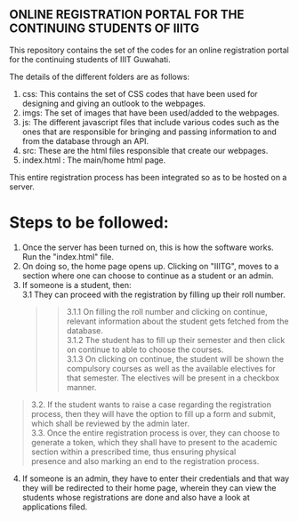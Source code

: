 ## ONLINE REGISTRATION PORTAL FOR THE CONTINUING STUDENTS OF IIITG

This repository contains the set of the codes for an online registration portal for the continuing students of IIIT Guwahati.

The details of the different folders are as follows:

1. css: This contains the set of CSS codes that have been used for designing and giving an outlook to the webpages.
2. imgs: The set of images that have been used/added to the webpages.
3. js: The different javascript files that include various codes such as the ones that are responsible for bringing and passing information to and from the database through an API.
4. src: These are the html files responsible that create our webpages.
5. index.html : The main/home html page.

This entire registration process has been integrated so as to be hosted on a server.

# Steps to be followed:

1. Once the server has been turned on, this is how the software works. Run the "index.html" file. <br />
2. On doing so, the home page opens up. Clicking on "IIITG", moves to a section where one can choose to continue as a student or an admin.<br />
3. If someone is a student, then: <br />
 3.1 They can proceed with the registration by filling up their roll number. <br />
   >> 3.1.1 On filling the roll number and clicking on continue, relevant information about the student gets fetched from the database. <br />
   >> 3.1.2 The student has to fill up their semester and then click on continue to able to choose the courses. <br />
   >> 3.1.3 On clicking on continue, the student will be shown the compulsory courses as well as the available electives for that semester. The electives will be present
      in a checkbox manner. <br />
 > 3.2. If the student wants to raise a case regarding the registration process, then they will have the option to fill up a form and submit, which shall be reviewed by the admin later. <br />
 > 3.3. Once the entire registration process is over, they can choose to generate a token, which they shall have to present to the academic section within a prescribed time, thus ensuring physical <br />
       presence and also marking an end to the registration process. <br />
4. If someone is an admin, they have to enter their credentials and that way they will be redirected to their home page, wherein they can view the students whose registrations are done and also have a look at applications filed. <br />
      
